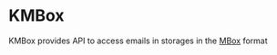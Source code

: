 # KMBox

KMBox provides API to access emails in storages in the [MBox](https://tools.ietf.org/html/rfc4155) format
